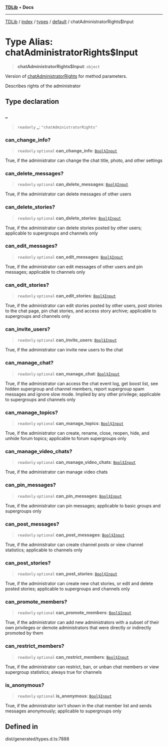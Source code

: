 [**TDLib**](../../../../../../README.md) • **Docs**

***

[TDLib](../../../../../../modules.md) / [index](../../../../../README.md) / [types](../../../README.md) / [default](../README.md) / chatAdministratorRights$Input

# Type Alias: chatAdministratorRights$Input

> **chatAdministratorRights$Input**: `object`

Version of [chatAdministratorRights](chatAdministratorRights.md) for method parameters.

Describes rights of the administrator

## Type declaration

### \_

> `readonly` **\_**: `"chatAdministratorRights"`

### can\_change\_info?

> `readonly` `optional` **can\_change\_info**: [`Bool$Input`](Bool$Input.md)

True, if the administrator can change the chat title, photo, and other settings

### can\_delete\_messages?

> `readonly` `optional` **can\_delete\_messages**: [`Bool$Input`](Bool$Input.md)

True, if the administrator can delete messages of other users

### can\_delete\_stories?

> `readonly` `optional` **can\_delete\_stories**: [`Bool$Input`](Bool$Input.md)

True, if the administrator can delete stories posted by other users; applicable to supergroups and channels only

### can\_edit\_messages?

> `readonly` `optional` **can\_edit\_messages**: [`Bool$Input`](Bool$Input.md)

True, if the administrator can edit messages of other users and pin messages; applicable to channels only

### can\_edit\_stories?

> `readonly` `optional` **can\_edit\_stories**: [`Bool$Input`](Bool$Input.md)

True, if the administrator can edit stories posted by other users, post stories to the chat page, pin chat stories, and access story archive; applicable to supergroups and channels only

### can\_invite\_users?

> `readonly` `optional` **can\_invite\_users**: [`Bool$Input`](Bool$Input.md)

True, if the administrator can invite new users to the chat

### can\_manage\_chat?

> `readonly` `optional` **can\_manage\_chat**: [`Bool$Input`](Bool$Input.md)

True, if the administrator can access the chat event log, get boost list, see hidden supergroup and channel members, report supergroup spam messages and ignore slow mode. Implied by any other privilege; applicable to supergroups and channels only

### can\_manage\_topics?

> `readonly` `optional` **can\_manage\_topics**: [`Bool$Input`](Bool$Input.md)

True, if the administrator can create, rename, close, reopen, hide, and unhide forum topics; applicable to forum supergroups only

### can\_manage\_video\_chats?

> `readonly` `optional` **can\_manage\_video\_chats**: [`Bool$Input`](Bool$Input.md)

True, if the administrator can manage video chats

### can\_pin\_messages?

> `readonly` `optional` **can\_pin\_messages**: [`Bool$Input`](Bool$Input.md)

True, if the administrator can pin messages; applicable to basic groups and supergroups only

### can\_post\_messages?

> `readonly` `optional` **can\_post\_messages**: [`Bool$Input`](Bool$Input.md)

True, if the administrator can create channel posts or view channel statistics; applicable to channels only

### can\_post\_stories?

> `readonly` `optional` **can\_post\_stories**: [`Bool$Input`](Bool$Input.md)

True, if the administrator can create new chat stories, or edit and delete posted stories; applicable to supergroups and channels only

### can\_promote\_members?

> `readonly` `optional` **can\_promote\_members**: [`Bool$Input`](Bool$Input.md)

True, if the administrator can add new administrators with a subset of their own privileges or demote administrators that were directly or indirectly promoted by them

### can\_restrict\_members?

> `readonly` `optional` **can\_restrict\_members**: [`Bool$Input`](Bool$Input.md)

True, if the administrator can restrict, ban, or unban chat members or view supergroup statistics; always true for channels

### is\_anonymous?

> `readonly` `optional` **is\_anonymous**: [`Bool$Input`](Bool$Input.md)

True, if the administrator isn't shown in the chat member list and sends messages anonymously; applicable to supergroups only

## Defined in

dist/generated/types.d.ts:7888
